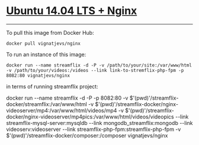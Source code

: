 # [Ubuntu 14.04 LTS + Nginx ](https://hub.docker.com/r/vignatjevs/nginx/)

-----

To pull this image from Docker Hub:

	docker pull vignatjevs/nginx

To run an instance of this image:

	docker run --name streamflix -d -P -v /path/to/your/site:/var/www/html -v /path/to/your/videos:/videos --link link-to-stremflix-php-fpm -p 8082:80 vignatjevs/nginx

in terms of running streamflix project:

docker run --name streamflix  -d -P -p 8082:80 -v $'(pwd)'/streamflix-docker/streamflix:/var/www/html -v $'(pwd)'/streamflix-docker/nginx-videoserver/mp4:/var/www/html/videos/mp4 -v $'(pwd)'/streamflix-docker/nginx-videoserver/mp4pics:/var/www/html/videos/videopics --link streamflix-mysql-server:mysqldb --link mongodb_streamflix:mongodb --link videoserv:videoserver --link streamflix-php-fpm:streamflix-php-fpm -v $'(pwd)'/streamflix-docker/composer:/composer vignatjevs/nginx

